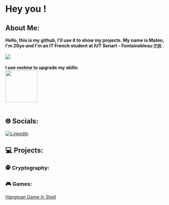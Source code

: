 # Hey you !
## About Me:
**Hello, this is my github, I'll use it to show my projects. My name is Matéo, I'm 20yo and I'm an IT French student at IUT Senart - Fontainebleau :fr: .
<br><br><a href='http://www.iut-fbleau.fr/'><img src='https://encrypted-tbn0.gstatic.com/images?q=tbn:ANd9GcSs-J3ybp-lKljE-cSUO0KNPed5015wuFJ0F9MoSNxViw&s'></a>
<br><br>
I use rootme to upgrade my skills: 
<br><a href='https://www.root-me.org/Monkey-263202'><img src="https://www.root-me.org/IMG/logo/siteon0.svg?1637496509" width="100" height="100"></a>**
<br><br>
## 🌐 Socials:
[![LinkedIn](https://img.shields.io/badge/LinkedIn-%230077B5.svg?logo=linkedin&logoColor=white)](https://www.linkedin.com/in/mateo-siuda/) 
<br>

## 💻 Projects:
### 🕵️ Cryptography:

### 🎮 Games:
 <a href='https://github.com/MateoMonkey/HangmanGame/'> Hangman Game in Shell
